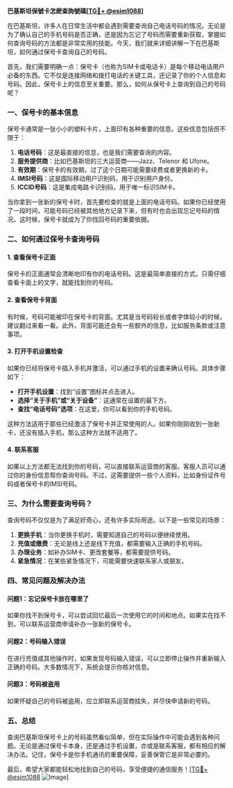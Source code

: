 **巴基斯坦保號卡怎麽查詢號碼[[TG💪+ @esim1088](https://t.me/s/esim1088)]**

在巴基斯坦，许多人在日常生活中都会遇到需要查询自己电话号码的情况。无论是为了确认自己的手机号码是否正确，还是因为忘记了号码而需要重新获取，掌握如何查询号码的方法都是非常实用的技能。今天，我们就来详细讲解一下在巴基斯坦，如何通过保号卡查询自己的号码。

首先，我们需要明确一点：保号卡（也称为SIM卡或电话卡）是每个移动电话用户必备的东西。它不仅是连接网络和拨打电话的关键工具，还记录了你的个人信息和号码。因此，保号卡上的信息至关重要。那么，如何从保号卡上查询到自己的号码呢？

### **一、保号卡的基本信息**

保号卡通常是一张小小的塑料卡片，上面印有各种重要的信息。这些信息包括但不限于：

1. **电话号码**：这是最直接的信息，也是我们需要查询的内容。
2. **服务提供商**：比如巴基斯坦的三大运营商——Jazz、Telenor 和 Ufone。
3. **有效期**：保号卡的有效期，过了这个日期可能需要续费或者更换新的卡。
4. **IMSI号码**：这是国际移动用户识别码，用于识别用户身份。
5. **ICCID号码**：这是集成电路卡识别码，用于唯一标识SIM卡。

当你拿到一张新的保号卡时，首先要检查的就是上面的电话号码。如果你已经使用了一段时间，可能号码已经被其他地方记录下来，但有时也会出现忘记号码的情况。这时候，保号卡就成为了你找回号码的重要依据。

### **二、如何通过保号卡查询号码**

#### **1. 查看保号卡正面**
保号卡的正面通常会清晰地印有你的电话号码。这是最简单直接的方式。只需仔细查看卡面上的文字，就能找到你的号码。

#### **2. 查看保号卡背面**
有时候，号码可能被印在保号卡的背面。尤其是当号码较长或者字体较小的时候，建议翻过来看一看。此外，背面可能还会有一些额外的信息，比如服务条款或注意事项。

#### **3. 打开手机设置检查**
如果你已经将保号卡插入手机并激活，可以通过手机的设置来确认号码。具体步骤如下：

- **打开手机设置**：找到“设置”图标并点击进入。
- **选择“关于手机”或“关于设备”**：这通常在设置的最下方。
- **查找“电话号码”选项**：在这里，你可以看到你的手机号码。

这种方法适用于那些已经激活了保号卡并正常使用的人。如果你刚刚收到一张新卡，还没有插入手机，那么这种方法就不适用了。

#### **4. 联系客服**
如果以上方法都无法找到你的号码，可以直接联系运营商的客服。客服人员可以通过你的身份信息帮你查询号码。不过，这需要提供一些个人资料，比如身份证件号码或者保号卡的IMSI号码。

### **三、为什么需要查询号码？**

查询号码不仅仅是为了满足好奇心，还有许多实际用途。以下是一些常见的场景：

1. **更换手机**：当你更换手机时，需要知道自己的号码以便继续使用。
2. **充值或缴费**：无论是线上还是线下充值，都需要输入正确的手机号码。
3. **办理业务**：如补办SIM卡、更改套餐等，都需要提供号码。
4. **紧急情况**：在某些紧急情况下，可能需要快速联系家人或朋友。

### **四、常见问题及解决办法**

#### **问题1：忘记保号卡放在哪里了**
如果你找不到保号卡，可以尝试回忆最后一次使用它的时间和地点。如果实在找不到，可以联系运营商申请补办一张新的保号卡。

#### **问题2：号码输入错误**
在进行充值或其他操作时，如果发现号码输入错误，可以立即停止操作并重新输入正确的号码。大多数情况下，系统会提示你核对信息。

#### **问题3：号码被盗用**
如果怀疑自己的号码被盗用，应立即联系运营商挂失，并尽快申请新的号码。

### **五、总结**

查询巴基斯坦保号卡上的号码虽然看似简单，但在实际操作中可能会遇到各种问题。无论是通过保号卡本身，还是通过手机设置，亦或是联系客服，都有相应的解决办法。记住，保号卡是你手机通讯的重要保障，妥善保管它是非常必要的。

最后，希望大家都能轻松地找到自己的号码，享受便捷的通信服务！[[TG💪+ @esim1088](https://t.me/s/esim1088) ![Image](https://i.postimg.cc/4NQfJmqS/Snipaste-2025-05-13-00-14-12.png)]